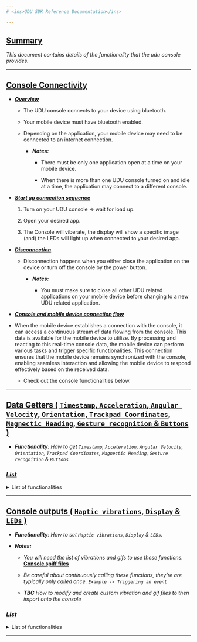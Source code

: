 ```yaml
---
# <ins>UDU SDK Reference Documentation</ins>

---
```


## <ins>Summary</ins>

*This document contains details of the functionality that the udu console provides.*

---


## <ins>Console Connectivity</ins>



* <ins>***Overview***</ins>
  * The UDU console connects to your device using bluetooth.
  
  * Your mobile device must have bluetooth enabled.
  
  * Depending on the application, your mobile device may need to be connected to an internet connection.

    * ***Notes:***
    
        *  There must be only one application open at a time on your mobile device.
        
        *  When there is more than one UDU console turned on and idle at a time, the application may connect to a different console.


* <ins>***Start up connection sequence***</ins>
  1. Turn on your UDU console -> wait for load up.
  
  2. Open your desired app.
  
  3. The Console will viberate, the display will show a specific image (and) the LEDs will light up when connected to your desired app.
  


* <ins>***Disconnection***</ins>
  * Disconnection happens when you either close the application on the device or turn off the console by the power button.
  
    * ***Notes:*** 
    
      * You must make sure to close all other UDU related applications on your mobile device before changing to a new UDU related application.
   
   
   
* <ins>***Console and mobile device connection flow***</ins>

* When the mobile device establishes a connection with the console, it can access a continuous stream of data flowing from the console. This data is available for the mobile device to utilize. By processing and reacting to this real-time console data, the mobile device can perform various tasks and trigger specific functionalities. This connection ensures that the mobile device remains synchronized with the console, enabling seamless interaction and allowing the mobile device to respond effectively based on the received data.
  
    * Check out the console functionalities below.


---


## <ins>Data Getters ( `Timestamp`, `Acceleration`, `Angular Velocity`, `Orientation`, `Trackpad Coordinates`, `Magnectic Heading`, `Gesture recognition` & `Buttons` )</ins>


* ***Functionality**: How to get `Timestamp`, `Acceleration`, `Angular Velocity`, `Orientation`, `Trackpad Coordinates`, `Magnectic Heading`, `Gesture recognition` & `Buttons`*



### ***<ins>List</ins>***
<details>
  <summary>List of functionalities</summary>
 
 
---
 
  
<details>
<summary>GetTimestamps</summary>
   
### GetTimestamp
 
##### Description
 
 *GetTimestamp() is used to retrieve the current timestamp or the current system time.*
 *Helpful for calculating, measuring specific events that occur and for debugging.*
 
 ##### Properties
 
 `GetTimestamp() -> long`

##### Example Usage
 
 ```Csharp
        private long timeStamp;

        void Update()
        {
            if (ConsoleIntegration.Instance.isConnected == true)
            {
                timeStamp = ConsoleIntegration.Instance.uduConsoleDatastream.GetTimestamp();
                Debug.Log("Timestamp: " + timeStamp);
            }
        }
```
</details>
 
 
---
 

 <details>
 <summary>GetAcceleration</summary>
  
### GetAcceleration
 
##### Description

*GetAcceleration get the IMU acceleration as a Vector3.*
 
##### Properties

`GetAcceleration() -> Vector3`
 
`GetAcceleration().x -> float`
 
`GetAcceleration().y -> float`
 
`GetAcceleration().z -> float`
 
 `GetAcceleration().magnitude -> float`

##### Example Usage

```Csharp
  void CheckIfPlayerHitAboveThreshhold()
  {
     if(ConsoleIntegration.Instance.uduConsoleDatastream.GetAcceleration().magnitude > 3500)
     {
        Debug.Log("PLAYER HIT");
        UDUOutputs.SetVibrationAndStart("Fruit150.wav", false);
        Hit(this.transform.position);
     }
  }
```
   </details>
 
 
 
---
 
 

  <details>
 <summary>GetAngularVelocity</summary>
   
### GetAngularVelocity
 
##### Description

*GetAngularVelocity get the IMU angular velocity as a Vector3. **Needs more testing***

 ##### Properties
 
`GetAngularVelocity() -> Vector3`
 
`GetAngularVelocity().x -> float`
 
`GetAngularVelocity().y -> float`
 
`GetAngularVelocity().z -> float`

##### Example Usage
 
**Not implemented yet**
```Csharp

```
   </details>
 
 
---
 
 
 <details>
 <summary>GetOrientation</summary>

### GetOrientation
 
##### Description
 
 *GetOrientation gets the console IMU's orientation.*

##### Properties
 
`GetOrientation() -> Quaternion`
 
`GetOrientation().x -> float`
 
`GetOrientation().y -> float`
 
`GetOrientation().z -> float`
 
`GetOrientation().w -> float`

##### Example Usage

```Csharp
using UnityEngine;
public class OrientationTest : MonoBehaviour
{
    Quaternion deviceOrientation;
    private const float sqrthalf = 0.707106781186548f;

    void Update()
    {
        deviceOrientation.x = ConsoleIntegration.Instance.uduConsoleDatastream.GetOrientation().x;
        deviceOrientation.y = ConsoleIntegration.Instance.uduConsoleDatastream.GetOrientation().y;
        deviceOrientation.z = ConsoleIntegration.Instance.uduConsoleDatastream.GetOrientation().z;
        deviceOrientation.w = ConsoleIntegration.Instance.uduConsoleDatastream.GetOrientation().w;

        deviceOrientation = new Quaternion(0, sqrthalf, -sqrthalf, 0) * deviceOrientation;

        transform.rotation = deviceOrientation;
    }
}
```
</details>
 
 
---
 
 
  <details>
 <summary>GetTrackpadCoordinates</summary>

### GetTrackpadCoordinates
 
##### Description

 *Returns the trackpad coordinates from the console. When touching the trackpad it returns values (x,y,z) otherwise it returns '0'.*
 
##### Properties
 
`GetTrackpadCoordinates() -> Vector3`
 
`GetTrackpadCoordinates().x -> float`
 
`GetTrackpadCoordinates().y -> float`
 
`GetTrackpadCoordinates().z -> float`

##### Example Usage

```Csharp
 private void GetConsoleData()
 {
     if (ConsoleIntegration.Instance.isConnected == true)
     {
         trackpadX = ConsoleIntegration.Instance.uduConsoleDatastream.GetTrackpadCoordinates().x;
         trackpadY = ConsoleIntegration.Instance.uduConsoleDatastream.GetTrackpadCoordinates().y;
         trackpadZ = ConsoleIntegration.Instance.uduConsoleDatastream.GetTrackpadCoordinates().z;
     }
 }
 
// updating characters movement
void CharacterMove()
{
  // check that trackpad values are not '0'
  if (trackpadX != 0 || trackpadY != 0)
   {
       // calculate specific positions for trackpad touches
       if (trackpadX > 600f && trackpadY > 550f && trackpadY < 850f) // up
       {
           transform.position = transform.position + new Vector3(0f, 2f * Time.deltaTime, 0f);
       }
       else if (trackpadX < 600f && trackpadY > 550f && trackpadY < 850f) // down
       {
           transform.position = transform.position + new Vector3(0f, -2f * Time.deltaTime, 0f);
       }
       else if (trackpadY > 600f && trackpadX > 750f && trackpadX < 1300f) // right
       {
           transform.position = transform.position + new Vector3(2f * Time.deltaTime, 0f, 0f);
       }
       else if (trackpadY < 600f && trackpadX > 750f && trackpadX < 1300f) // left
       {
           transform.position = transform.position + new Vector3(-2f * Time.deltaTime, 0f, 0f);
       }
   } 
}
```
</details>
   
   
---  
 
 <details>
 <summary>GetMagneticHeading</summary>
  
### GetMagneticHeading
  
##### Description

*GetMagneticHeading returns a float.*
  
 ##### Properties
`GetMagneticHeading() -> float`

##### Example Usage

```Csharp
void Start()
{
  // set initial rotation
  initialRotation = ConsoleIntegration.Instance.uduConsoleDatastream.GetMagneticHeading();
}
  
void Update()
{
  // move player forward
  playerObject.transform.Translate(Vector3.forward * Time.deltaTime * playerObject.speed, Space.Self);
  
  // set/store magneticheading 
  float zRotation = ConsoleIntegration.Instance.uduConsoleDatastream.GetMagneticHeading();
  zRotation -= initialRotation;
  zRotation = Mathf.Repeat(zRotation, 360); 
  
  // lock rotation
  if (zRotation > 30 && zRotation < 180)
  {
      zRotation = 30;
  }
  if (zRotation < 330 && zRotation >= 180)
  {
      zRotation = 330;
  }
  
  // rotate player side to side accordingly 
  playerObject.transform.Rotate(Vector3.up, zRotation, Space.Self);
  playerObject.transform.eulerAngles = Vector3.up * zRotation;
}
```
</details>
   
--- 

  <details>
 <summary>GetGestureRecognition</summary>
  
### GetGestureRecognition
   
##### Description

*We currently have {4} gestures that are recorded through edge impulse. **Better implementation coming soon!***
   
##### Properties
   
`GetGesture01() -> float` *Slam attack*
   
`GetGesture02() -> float` *Slash attack*

`GetGesture03() -> float` *Back slash attack*

`GetGesture04() -> float` *Stab attack*
   
 `hasReturnedGesture -> bool` *Auto checks if completed a gesture*

##### Example Usage

```Csharp
   
private void Update()
{
    if (ConsoleIntegration.Instance.isConnected == true)
    {
       hasReturnedGesture = ConsoleIntegration.Instance.uduConsoleDatastream.HasReturnedGesture();
   
       try
       {
           gesture01 = ConsoleIntegration.Instance.uduConsoleDatastream.GetGesture01();
           gesture02 = ConsoleIntegration.Instance.uduConsoleDatastream.GetGesture02();
           gesture03 = ConsoleIntegration.Instance.uduConsoleDatastream.GetGesture03();
           gesture04 = ConsoleIntegration.Instance.uduConsoleDatastream.GetGesture04();
       }
       catch (ArgumentOutOfRangeException) {Debug.LogError("Initial Gesture Error - Catch out of range");}
   
       if (hasReturnedGesture)
       {
           ReturnMove();
       }
    }
}
   
private void ReturnMove()
{
        if (gesture01 > gesture02 && gesture01 > gesture03 && gesture01 > gesture04)
            player.SetBool("slam", true);

        if (gesture02 > gesture01 && gesture02 > gesture03 && gesture02 > gesture04)
            player.SetBool("slashTLBR", true);

        if (gesture03 > gesture01 && gesture03 > gesture02 && gesture03 > gesture04)
            player.SetBool("slashTRBL", true);

        if (gesture04 > gesture01 && gesture04 > gesture02 && gesture04 > gesture03)
            player.SetBool("stab", true);
}
```
   </details>

   
   
---

   

<details>
<summary>SubscribeToButtons</summary>
 
* ### SubscribeToButtons
 
#### Description

*Subscribe to the console's trigger button and the squeeze button. The event system is pre defined so all you simply have to do is subscribe to the event.*
 
### Properties

`EventsSystemHandler.Instance.onTriggerPressTriggerButton += *CustomFunction*`
 
`EventsSystemHandler.Instance.onTriggerPressTriggerButton += *CustomFunction*`
 
`EventsSystemHandler.Instance.onTriggerPressTriggerButton += *CustomFunction*`
 
`EventsSystemHandler.Instance.onTriggerPressTriggerButton += *CustomFunction*`
 
`EventsSystemHandler.Instance.onTriggerPressTriggerButton -= *CustomFunction*`
 
`EventsSystemHandler.Instance.onTriggerPressTriggerButton -= *CustomFunction*`
 
`EventsSystemHandler.Instance.onTriggerPressTriggerButton -= *CustomFunction*`
 
`EventsSystemHandler.Instance.onTriggerPressTriggerButton -= *CustomFunction*`

#### Example Usage
```Csharp
private void Start()
{
  // subscribed to the trigger button pressed event
  EventsSystemHandler.Instance.onTriggerPressTriggerButton += TriggerButtonPressed;
 
  // subscribed to the trigger button pressed event
  EventsSystemHandler.Instance.onTriggerReleaseTriggerButton += TriggerButtonReleased;
 
  // subscribed to the trigger button pressed event
  EventsSystemHandler.Instance.onTriggerPressSqueezeButton += SqueezeButtonPressed;
 
  // subscribed to the trigger button pressed event
  EventsSystemHandler.Instance.onTriggerReleaseSqueezeButton += SqueezeButtonReleased;
}
 
public void TriggerButtonPressed()
{
    // Do something when the trigger button is pressed.
}
 
public void TriggerButtonReleased()
{
    // Do something when the trigger button is released.
}
 
public void SqueezeButtonPressed()
{
    // Do something when the squeeze button is pressed.
}
 
public void SqueezeButtonReleased()
{
    // Do something when the squeeze button is released.
}

// If you want to unsubscribe from the events
private void OnDestroy()
{
  EventsSystemHandler.Instance.onTriggerPressTriggerButton -= TriggerButtonPressed;

  EventsSystemHandler.Instance.onTriggerReleaseTriggerButton -= TriggerButtonReleased;
 
  EventsSystemHandler.Instance.onTriggerPressSqueezeButton -= SqueezeButtonPressed;

  EventsSystemHandler.Instance.onTriggerReleaseSqueezeButton -= SqueezeButtonReleased;
}
```
</details>
    </details>
   
---  
   
   
## <ins>Console outputs ( `Haptic vibrations`, `Display` & `LEDs` )</ins>

* ***Functionality**: How to set `Haptic vibrations`, `Display` & `LEDs`.*
   
* ***Notes:*** 
  * *You will need the list of vibrations and gifs to use these functions.* **[Console spiff files](https://github.com/udu-games/Console-Spiffs)**
   
  * *Be careful about continuously calling these functions, they're are typically only called once. `Example -> Triggering an event`*
   
  * ***TBC*** *How to modify and create custom vibration and gif files to then import onto the console*
   
   
   
   
### ***<ins>List</ins>***
<details>
<summary>List of functionalities</summary>

 
---
 
* ### <ins>Haptic Vibrations</ins>
 
<details>
<summary>SetVibrationAndStart</summary>
 
* ### SetVibrationAndStart
 
#### Description

*Call this function when you want to set and also start the vibration.*
 
### Properties

`SetVibrationAndStart(string vibrationName, bool looping) -> string, bool`

#### Example Usage
```Csharp
private void SetVibrationAndStart()
{
  ConsoleIntegration.Instance.uduConsoleDatastream.SetVibrationAndStart("/spiffs/1911_gunshot_short.wav", false);
}
 
public void GunEffect()
{
  // When gun fires - do effects
  SetVibrationAndStart();
}
```
</details>
 
 
 
 
 <details>
 <summary>StartVibration</summary>
  
#### Description

*Call this function if just want start the vibration that has already been previously set.*
  
* ### StartVibration

`StartVibration() -> _`

#### Example Usage
```csharp
private void TriggerThisEvent()
{
  ConsoleIntegration.Instance.uduConsoleDatastream.StartVibration();
}
```
</details>

 
 
 
 <details>
 <summary>SetVibration</summary>
   
### SetVibration
  
#### Description

*This function is usually called when you only want to set the vibration and not start it.*
 
 #### Properties
  
`SetVibration(string filename) -> string`

#### Example Usage
```csharp
private void SetASpecificVibration()
{
  ConsoleIntegration.Instance.uduConsoleDatastream.SetVibration("/spiffs/Fruit150.wav");
}
```
</details>
 
---
 

* ### <ins>LEDs</ins>
 
 
<details>
<summary>SetLEDOff</summary>
 
### SetLEDOff
 
#### Description

*This function is called when you want to set the console leds off.*

#### Properties

`SetLEDOff() -> _`

#### Example Usage
```csharp
private void TurnOffLEDs()
{
  ConsoleIntegration.Instance.uduConsoleDatastream.SetLEDOff();
}
```
</details>
 
 
 
   <details>
 <summary>SetLEDFlashingColor</summary>
 
### SetLEDFlashingColor
    
#### Description

*This function is called when you want to set the leds to flash a specific color. This function parameters are (Color color, int brightness, short flashingInterval, int durationInSeconds).*
    
#### Properties
`SetLEDFlashingColor(Color color, int brightness, short flashingInterval, int durationInSeconds) -> Color, int, short, int`

#### Example Usage
```csharp
private void SetLEDFlashingColor()
{
    ConsoleIntegration.Instance.uduConsoleDatastream.SetLEDFlashingColor(Color.Red, 100, 20, 5);
}
```
</details>

 
 
 
<details>
<summary>SetLEDConstantColor</summary>
 
### SetLEDConstantColor  

#### Description

*This function is called when you want to set the LED color and also keep it LEDs switched on.*
 
 #### Properties
 
`SetLEDConstantColor(Color color, int brightness) -> Color, int`

#### Example Usage
```csharp
private void SetLEDConstantColor()
{
    ConsoleIntegration.Instance.uduConsoleDatastream.SetLEDConstantColor(Color.Red, 100);
}
```
</details>
 
 
 
 
<details>
<summary>SetLED</summary>  
 
### SetLED
 
#### Description

*This function is called when you want to set the LEDs to specific color, set flashing on or off, set brightness and also set the duration.*

#### Properties
 
`SetLED(bool isFlashing, int r, int g, int b, int brightness, int durationInSeconds) -> bool, int, int, int, int, int`

#### Example Usage

```csharp
private void SetLED()
{
    ConsoleIntegration.Instance.uduConsoleDatastream.SetLED(false, 0, 255, 0, 100, 3);
}
```
 </details>
 
---

 * ### <ins>Display</ins>

 
 <details>
<summary>SetDisplayFile</summary>  
 
### SetDisplayFile
 
#### Description

*This function is called when you want to set the console display to a specific image and display it.*
  
**To set a specific file, you will need the specific name.***

#### Properties
 
`SetDisplayFile(string filename) -> string`

#### Example Usage

```csharp
private void SetTheConsoleDisplay()
{
    ConsoleIntegration.Instance.uduConsoleDatastream.SetDisplayFile("/spiffs/intro.gif");
}
```
 </details>


---

   
   
* ### <ins>Multi Functionality</ins>
 
 
 
<details>
<summary>StartVibrationAndLEDs</summary>  
 
### StartVibrationAndLEDs
 
#### Description

*This function is called when you want to set and start a specific vibration file and also set the LEDs.*
 
**To set a specific file, you will need the specific name.***

#### Properties
 
`StartVibrationAndLEDs(string filename, Color color) -> string, Color`

#### Example Usage

```csharp
private void StartVibrationAndLEDs()
{
    StartVibrationAndLEDs("/spiffs/CH.wav", Color.blue);
}
```
</details>


 
 <details>
<summary>SetImageVibrationAndLED</summary>  
 
### SetImageVibrationAndLED
 
#### Description

***Note*** *May cause output issues, may need more testing*

*This function is called when you want to set the console display to a specific image and display it, set and start a specific vibration file and also set the LEDs.*
  
**To set a specific file, you will need the specific name.***

#### Properties
 
`SetImageVibrationAndLED(string imageName, string vibrationName, Color color) -> string, string, Color`

#### Example Usage

```csharp
private void SetImageVibrationAndLED()
{
    SetImageVibrationAndLED("/spiffs/slush.gif", "/spiffs/Fruit150.wav", Color.Cyan);
}
```
</details>

 
 
  <details>
<summary>SetImageAndLEDs</summary>  
 
### SetImageAndLEDs
 
#### Description

*This function is called when you want to set the console display to a specific image and display it and also set the LEDs.*
   
**To set a specific file, you will need the specific name.***

#### Properties
 
`SetImageAndLEDs(string imageName, Color color) -> string, Color`

#### Example Usage

```csharp
private void SetImageVibrationAndLED()
{
    SetImageAndLEDs("/spiffs/strawberry.gif", Color.yellow);
}
```
</details>
 
 
 
 
<details>
<summary>StartVibrationAndSetImage</summary>  
 
### StartVibrationAndSetImage
 
#### Description

*This function is called when you want to set the console display to a specific image and display it and also set and start a specific vibration file.*
   
**To set a specific file, you will need the specific name.***

#### Properties
 
`StartVibrationAndSetImage(string vibrationName, string imageName) -> string, string`

#### Example Usage

```csharp
private void SetImageVibrationAndLED()
{
    StartVibrationAndSetImage("/spiffs/Fruit150.wav", "/spiffs/strawberry.gif");
}
```
</details>
 
 
---

</details>
   

   
---
